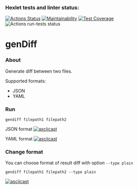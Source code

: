 ### Hexlet tests and linter status:
[![Actions Status](https://github.com/domingi/frontend-project-46/workflows/hexlet-check/badge.svg)](https://github.com/domingi/frontend-project-46/actions)
[![Maintainability](https://api.codeclimate.com/v1/badges/bcca637a06e1791ccf6e/maintainability)](https://codeclimate.com/github/domingi/frontend-project-46/maintainability)
[![Test Coverage](https://api.codeclimate.com/v1/badges/bcca637a06e1791ccf6e/test_coverage)](https://codeclimate.com/github/domingi/frontend-project-46/test_coverage)
![Actions run-tests status](https://github.com/domingi/frontend-project-46/actions/workflows/run-tests.yml/badge.svg)


# genDiff

### About
Generate diff between two files.

Supported formats:
- JSON
- YAML

### Run
```shell
gendiff filepath1 filepath2
```
JSON format
[![asciicast](https://asciinema.org/a/k355AIGo3A55jwvnKgkY3BGex.svg)](https://asciinema.org/a/0wuE2f5fz8GKg3DvVlNpbc0bu)

YAML format
[![asciicast](https://asciinema.org/a/k355AIGo3A55jwvnKgkY3BGex.svg)](https://asciinema.org/a/1wSKYoetm4GXFW5nKWTnh8P1D)

### Change format
You can choose format of result diff with option `--type plain`
```shell
gendiff filepath1 filepath2 --type plain
```
[![asciicast](https://asciinema.org/a/k355AIGo3A55jwvnKgkY3BGex.svg)](https://asciinema.org/a/owdIwgAwbvc24k3FalJyWzE71)
